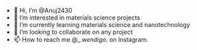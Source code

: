 - 👋 Hi, I’m @Anuj2430
- 👀 I’m interested in materials science projects
- 🌱 I’m currently learning materials science and nanotechnology
- 💞️ I’m looking to collaborate on any project
- 📫 How to reach me @_._wendigo._ on Instagram.


<!---
Anuj2430/Anuj2430 is a ✨ special ✨ repository because its `README.md` (this file) appears on your GitHub profile.
You can click the Preview link to take a look at your changes.
--->
